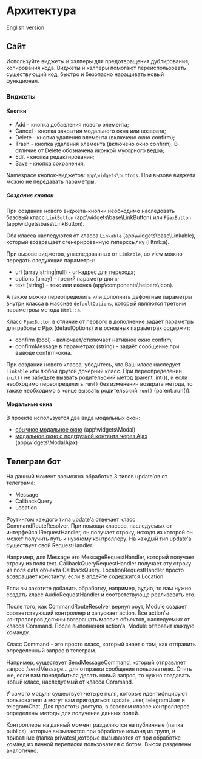 # Архитектура

[English version](ARCHITECTURE.md)

## Сайт

Используйте виджеты и хэлперы для предотвращения дублирования, копирования кода. Виджеты и хэлперы помогают переиспользовать существующий код, быстро и безопасно наращивать новый функционал.

### Виджеты

#### Кнопки

- Add - кнопка добавления нового элемента;
- Cancel - кнопка закрытия модального окна или возврата;
- Delete - кнопка удаления элемента (включено окно confirm);
- Trash - кнопка удаления элемента (включено окно confirm). В отличие от Delete обозначена иконкой мусорного ведра;
- Edit - кнопка редактирования;
- Save - кнопка сохранения.

Namespace кнопок-виджетов: `app\widgets\buttons`. При вызове виджета можно не передавать параметры.

##### Создание кнопок

При создании нового виджета-кнопки необходимо наследовать базовый класс `LinkButton` (app\widgets\base\LinkButton) или `PjaxButton` (app\widgets\base\LinkButton).

Оба класса наследуются от класса `Linkable` (app\widgets\base\Linkable), который возвращает сгенерированную гиперссылку (Html::a).

При вызове виджетов, унаследованных от `Linkable`, во view можно передать следующие параметры:

- url (array|string|null) - url-адрес для перехода;
- options (array) - третий параметр для `a`;
- text (string) - текс или иконка (app\components\helpers\Icon).

А также можно переопределить или дополнить дефолтные параметры внутри класса в массиве `defaultOptions`, который являются третьим параметром метода `Html::a`.

Класс `PjaxButton` в отличие от первого в дополнение задаёт параметры для работы с Pjax (defaulOptions) и в основных параметрах содержит:

- confirm (bool) - включает/отключает нативное окно confirm;
- confirmMessage в параметрах (string) - задаёт сообщение при выводе confirm-окна.

При создании нового класса, убедитесь, что Ваш класс наследует `Linkable` или любой другой дочерний класс. При переопределении `init()` не забудьте вызвать родительский метод (parent::int()), и если необходимо переопределить `run()` без изменения возврата метода, то также необходимо в конце вызвать родительский `run()` (parent::run()).

#### Модальные окна

В проекте используется два вида модальных окон:

- [обычное модальное окно](https://www.yiiframework.com/extension/yiisoft/yii2-bootstrap/doc/api/2.0/yii-bootstrap-modal) (app\widgets\Modal)
- [модальное окно с подгрузкой контента через  Ajax](https://github.com/loveorigami/yii2-modal-ajax/blob/master/README.md) (app\widgets\ModalAjax)

## Телеграм бот

На данный момент возможна обработка 3 типов update’ов от телеграма:

- Message
- CallbackQuery
- Location

Роутингом каждого типа update’а отвечает класс CommandRouteResolver. При помощи классов, наследуемых от интерфейса IRequestHandler, он получает строку, исходя из которой он может получить путь к нужному контроллеру. На каждый тип update’а существует свой RequestHandler.

Например, для Message это MessageRequestHandler, который получает строку из поля text.
CallbackQueryRequestHandler получает эту строку из поля data объекта CallbackQuery.
LocationRequestHandler просто возвращает константу, если в апдейте содержится Location.

Если вы захотите добавить обработку, например, аудио, то вам нужно создать класс AudioRequestHandler и соответствующе реализовать его.

После того, как CommandRouteResolver вернул роут, Module создает соответствующий контроллер и запускает action. Все action’ы контроллеров должны возвращать массив объектов, наследуемых от класса Command. После выполнения action’а, Module отправит каждую команду.

Класс Command - это просто класс, который знает о том, как отправить определенный запрос в телеграм.

Например, существует SendMessageCommand, который отправляет запрос /sendMessage... для отправки сообщения пользователю. Опять же, если вам понадобиться делать новый запрос, то нужно создавать новый класс, наследуемый от класса Command.

У самого модуля существует четыре поля, которые идентифицируют пользователя и могут вам пригодиться: update, user, telegramUser и telegramChat. Для простоты доступа, в базовом классе контроллеров определены методы для получение данных полей.

Контроллеры на данный момент разделяются на публичные (папка publics), которые вызываются при обработке команд из групп, и приватные (папка privates),которые вызываются от при обработке команд из личной переписки пользователя с ботом. Вьюхи разделены аналогично.

